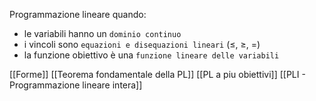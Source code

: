 Programmazione lineare quando:
- le variabili hanno un `dominio continuo`
- i vincoli sono `equazioni e disequazioni lineari` ($\leq$, $\geq$, =)
- la funzione obiettivo è una `funzione lineare delle variabili`

[[Forme]]
[[Teorema fondamentale della PL]]
[[PL a piu obiettivi]]
[[PLI - Programmazione lineare intera]]